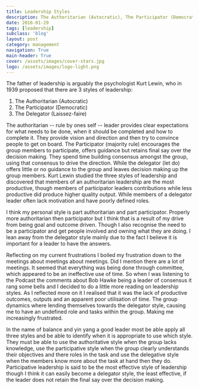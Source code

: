```yaml
---
title: Leadership Styles
description: The Authoritarian (Autocratic), The Participator (Democratic) and The Delegator (Laissez-faire).
date: 2016-01-29
tags: [leadership]
subclass: 'blog'
layout: post
category: management
navigation: True
main-header: True
cover: /assets/images/cover-stars.jpg
logo: /assets/images/logo-light.png
---
```

The father of leadership is arguably the psychologist Kurt Lewin, who in 1939 proposed that there are 3 styles of leadership:

1. The Authoritarian (Autocratic)
2. The Participator (Democratic)
3. The Delegator (Laissez-faire)

The authoritarian -- rule by ones self -- leader provides clear expectations for what needs to be done, when it should be completed and how to complete it. They provide vision and direction and then try to convince people to get on board. The Participator (majority rule) encourages the group members to participate, offers guidance but retains final say over the decision making. They spend time building consensus amongst the group, using that consensus to drive the direction. While the delegator (let do) offers little or no guidance to the group and leaves decision making up the group members. Kurt Lewin studied the three styles of leadership and discovered that members of an authoritarian leadership are the most productive, though members of participator leaders contributions while less productive did produce higher quality output. While members of a delegator leader often lack motivation and have poorly defined roles.

I think my personal style is part authoritarian and part participator. Properly more authoritarian then participator but I think that is a result of my drive from being goal and outcome driven. Though I also recognise the need to be a participator and get people involved and owning what they are doing. I lean away from the delegator style mainly due to the fact I believe it is important for a leader to have the answers.

Reflecting on my current frustrations I boiled my frustration down to the meetings about meetings about meetings. Did I mention there are a lot of meetings. It seemed that everything was being done through committee, which appeared to be an ineffective use of time. So when I was listening to the Podcast the comments about Bob Hawke being a leader of consensus it rang some bells and I decided to do a little more reading on leadership styles. As I reflected more on it I realised that it was the lack of productive outcomes, outputs and an apparent poor utilisation of time. The group dynamics where lending themselves towards the delegator style, causing me to have an undefined role and tasks within the group. Making me increasingly frustrated.

In the name of balance and yin yang a good leader most be able apply all three styles and be able to identify when it is appropriate to use which style. They must be able to use the authoritative style when the group lacks knowledge, use the participative style when the group clearly understands their objectives and there roles in the task and use the delegative style when the members know more about the task at hand then they do. Participative leadership is said to be the most effective style of leadership though I think it can easily become a delegator style, the least effective, if the leader does not retain the final say over the decision making.
